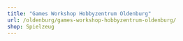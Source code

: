 ```yaml
---
title: "Games Workshop Hobbyzentrum Oldenburg"
url: /oldenburg/games-workshop-hobbyzentrum-oldenburg/
shop: Spielzeug
---
```

